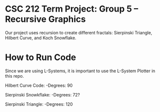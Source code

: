# CSC 212 Term Project: Group 5 – Recursive Graphics
Our project uses recursion to create different fractals: Sierpinski Triangle, Hilbert Curve, and Koch Snowflake.

# How to Run Code
Since we are using L-Systems, it is important to use the L-System Plotter in this repo. 

Hilbert Curve Code:
-Degrees: 90

Sierpinski Snowkflake:
-Degrees: 72?

Sierpinski Triangle:
-Degrees: 120
